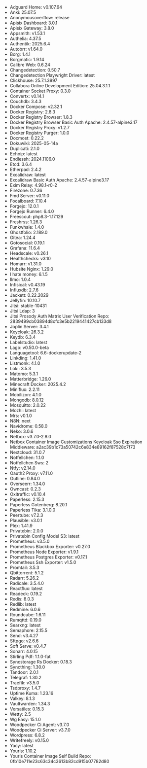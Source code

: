 * Adguard Home: v0.107.64
* Anki: 25.07.5
* Anonymousoverflow: release
* Apisix Dashboard: 3.0.1
* Apisix Gateway: 3.8.0
* Appsmith: v1.53.1
* Authelia: 4.37.5
* Authentik: 2025.6.4
* Autobrr: v1.64.0
* Borg: 1.4.1
* Borgmatic: 1.9.14
* Calibre Web: 0.6.24
* Changedetection: 0.50.7
* Changedetection Playwright Driver: latest
* Clickhouse: 25.7.1.3997
* Collabora Online Development Edition: 25.04.3.1.1
* Container Socket Proxy: 0.3.0
* Convertx: v0.14.1
* Couchdb: 3.4.3
* Docker Compose: v2.32.1
* Docker Registry: 2.8.3
* Docker Registry Browser: 1.8.3
* Docker Registry Browser Basic Auth Apache: 2.4.57-alpine3.17
* Docker Registry Proxy: v1.2.7
* Docker Registry Purger: 1.0.0
* Docmost: 0.22.2
* Dokuwiki: 2025-05-14a
* Duplicati: 2.1.0
* Echoip: latest
* Endlessh: 2024.1106.0
* Etcd: 3.6.4
* Etherpad: 2.4.2
* Excalidraw: latest
* Excalidraw Basic Auth Apache: 2.4.57-alpine3.17
* Exim Relay: 4.98.1-r0-2
* Firezone: 0.7.36
* Fmd Server: v0.11.0
* Focalboard: 7.10.4
* Forgejo: 12.0.1
* Forgejo Runner: 6.4.0
* Freescout: php8.3-1.17.129
* Freshrss: 1.26.3
* Funkwhale: 1.4.0
* Ghostfolio: 2.189.0
* Gitea: 1.24.4
* Gotosocial: 0.19.1
* Grafana: 11.6.4
* Headscale: v0.26.1
* Healthchecks: v3.10
* Homarr: v1.31.0
* Hubsite Nginx: 1.29.0
* I hate money: 6.1.5
* Ilmo: 1.0.4
* Infisical: v0.43.19
* Influxdb: 2.7.6
* Jackett: 0.22.2029
* Jellyfin: 10.10.7
* Jitsi: stable-10431
* Jitsi Ldap: 3
* Jitsi Prosody Auth Matrix User Verification Repo: 2839499cb03894d8cfc3e5b2219441427cb133d8
* Joplin Server: 3.4.1
* Keycloak: 26.3.2
* Keydb: 6.3.4
* Labelstudio: latest
* Lago: v0.50.0-beta
* Languagetool: 6.6-dockerupdate-2
* Linkding: 1.41.0
* Listmonk: 4.1.0
* Loki: 3.5.3
* Matomo: 5.3.1
* Matterbridge: 1.26.0
* Minecraft Docker: 2025.4.2
* Miniflux: 2.2.11
* Mobilizon: 4.1.0
* Mongodb: 8.0.12
* Mosquitto: 2.0.22
* Mozhi: latest
* Mrs: v0.1.0
* N8N: next
* Navidrome: 0.58.0
* Neko: 3.0.6
* Netbox: v3.7.0-2.8.0
* Netbox Container Image Customizations Keycloak Sso Expiration Middleware: a2ac39b1c73a50742c6e834e89162f87528c7f73
* Nextcloud: 31.0.7
* Notfellchen: 1.1.0
* Notfellchen Sws: 2
* Ntfy: v2.14.0
* Oauth2 Proxy: v7.11.0
* Outline: 0.84.0
* Overseerr: 1.34.0
* Owncast: 0.2.3
* Oxitraffic: v0.10.4
* Paperless: 2.15.3
* Paperless Gotenberg: 8.20.1
* Paperless Tika: 3.1.0.0
* Peertube: v7.2.3
* Plausible: v3.0.1
* Plex: 1.41.9
* Privatebin: 2.0.0
* Privatebin Config Model S3: latest
* Prometheus: v3.5.0
* Prometheus Blackbox Exporter: v0.27.0
* Prometheus Node Exporter: v1.9.1
* Prometheus Postgres Exporter: v0.17.1
* Prometheus Ssh Exporter: v1.5.0
* Promtail: 3.5.3
* Qbittorrent: 5.1.2
* Radarr: 5.26.2
* Radicale: 3.5.4.0
* Reactflux: latest
* Readeck: 0.19.2
* Redis: 8.0.3
* Redlib: latest
* Redmine: 6.0.6
* Roundcube: 1.6.11
* Rumqttd: 0.19.0
* Searxng: latest
* Semaphore: 2.15.5
* Send: v3.4.27
* Sftpgo: v2.6.6
* Soft Serve: v0.4.7
* Sonarr: 4.0.15
* Stirling Pdf: 1.1.0-fat
* Syncstorage Rs Docker: 0.18.3
* Syncthing: 1.30.0
* Tandoor: 2.0.1
* Telegraf: 1.30.2
* Traefik: v3.5.0
* Tsdproxy: 1.4.7
* Uptime Kuma: 1.23.16
* Valkey: 8.1.3
* Vaultwarden: 1.34.3
* Versatiles: 0.15.3
* Wetty: 2.5
* Wg Easy: 15.1.0
* Woodpecker Ci Agent: v3.7.0
* Woodpecker Ci Server: v3.7.0
* Wordpress: 6.8.2
* Writefreely: v0.15.0
* Yacy: latest
* Yourls: 1.10.2
* Yourls Container Image Self Build Repo: 0fb10e711e23c63c34c3613b82cd915b07782d80
